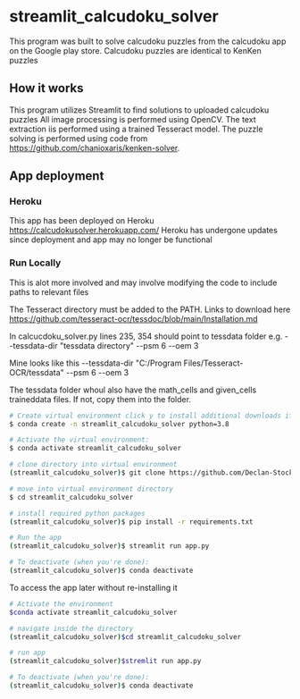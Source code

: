# streamlit_calcudoku_solver

This program was built to solve calcudoku puzzles from the calcudoku app on the Google play store.
Calcudoku puzzles are identical to KenKen puzzles

## How it works
This program utilizes Streamlit to find solutions to uploaded calcudoku puzzles
All image processing is performed using OpenCV. 
The text extraction iis performed using a trained Tesseract model.
The puzzle solving is performed using code from https://github.com/chanioxaris/kenken-solver.


## App deployment

### Heroku
This app has been deployed on Heroku https://calcudokusolver.herokuapp.com/ Heroku has undergone updates since deployment and app may no longer be functional


### Run Locally
This is alot more involved and may involve modifying the code to include paths to relevant files

The Tesseract directory must be added to the PATH. Links to download here https://github.com/tesseract-ocr/tessdoc/blob/main/Installation.md

In calcucdoku_solver.py lines 235, 354 should point to tessdata folder e.g. --tessdata-dir "tessdata directory" --psm 6 --oem 3 

 Mine looks like this --tessdata-dir "C:/Program Files/Tesseract-OCR/tessdata" --psm 6 --oem 3
 
The tessdata folder whoul also have the math_cells and given_cells traineddata files. If not, copy them into the folder.
 
 
```bash
# Create virtual environment click y to install additional downloads if required
$ conda create -n streamlit_calcudoku_solver python=3.8

# Activate the virtual environment:
$ conda activate streamlit_calcudoku_solver

# clone directory into virtual environment
(streamlit_calcudoku_solver)$ git clone https://github.com/Declan-Stockdale/streamlit_calcudoku_solver.git

# move into virtual environment directory
$ cd streamlit_calcudoku_solver

# install required python packages
(streamlit_calcudoku_solver)$ pip install -r requirements.txt

# Run the app
(streamlit_calcudoku_solver)$ streamlit run app.py

# To deactivate (when you're done):
(streamlit_calcudoku_solver)$ conda deactivate
```

To access the app later without re-installing it

```bash
# Activate the environment
$conda activate streamlit_calcudoku_solver

# navigate inside the directory
(streamlit_calcudoku_solver)$cd streamlit_calcudoku_solver

# run app
(streamlit_calcudoku_solver)$stremlit run app.py

# To deactivate (when you're done):
(streamlit_calcudoku_solver)$ conda deactivate
```

